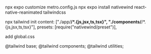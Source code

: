 npx expo customize metro.config.js
npx expo install nativewind react-native-reanimated tailwindcss

npx tailwind init
content: ["./app/**/*.{js,jsx,ts,tsx}", "./components/**/*.{js,jsx,ts,tsx}"],
presets: [require("nativewind/preset")],

add global.css 

@tailwind base;
@tailwind components;
@tailwind utilities;